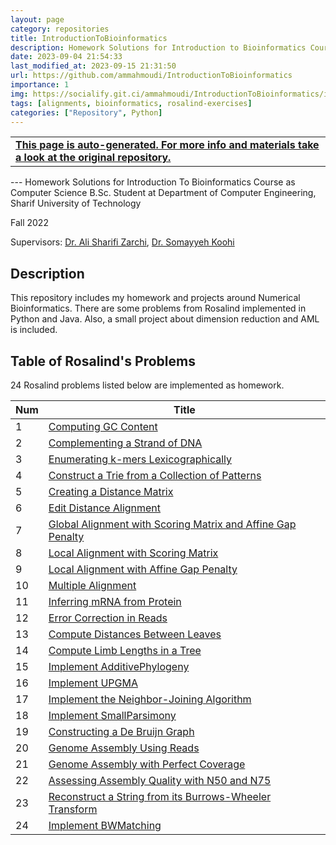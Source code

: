 ```yaml
---
layout: page
category: repositories
title: IntroductionToBioinformatics
description: Homework Solutions for Introduction to Bioinformatics Course as Computer Science B.Sc. Student at Department of Computer Engineering, Sharif University of Technology
date: 2023-09-04 21:54:33 
last_modified_at: 2023-09-15 21:31:50 
url: https://github.com/ammahmoudi/IntroductionToBioinformatics
importance: 1
img: https://socialify.git.ci/ammahmoudi/IntroductionToBioinformatics/image?&forks=1&issues=1&language=1&name=1&owner=1&stargazers=1&theme=Light
tags: [alignments, bioinformatics, rosalind-exercises]
categories: ["Repository", Python]
---
```

<div id="open-in-github" > <table class="table-cv list-group-table"> <tbody> <tr>    <td class="list-group-name"><b>   <a href="https://github.com/ammahmoudi/IntroductionToBioinformatics" rel="external nofollow noopener" target="_blank"><i class="fa-brands fa-github"></i> This page is auto-generated. For more info and materials take a look at the original repository.</a> </b></td></tr> </tbody> </table></div>
---
Homework Solutions for Introduction To Bioinformatics Course as Computer Science B.Sc. Student at Department of Computer Engineering, Sharif University of Technology

Fall 2022

Supervisors: [Dr. Ali Sharifi Zarchi](https://scholar.google.com/citations?user=GbJMZLIAAAAJ&hl=en), [Dr. Somayyeh Koohi](http://sharif.ir/~koohi/)


## Description
This repository includes my homework and projects around Numerical Bioinformatics.
There are some problems from Rosalind implemented in Python and Java. Also, a small project about dimension reduction and AML is included.

## Table of Rosalind's Problems
24 Rosalind problems listed below are implemented as homework.

| Num | Title                                                                                                         |
| --- | ------------------------------------------------------------------------------------------------------------- |
| 1   | [Computing GC Content](https://rosalind.info/problems/gc/?class=948)                                          |
| 2   | [Complementing a Strand of DNA](https://rosalind.info/problems/revc/?class=948)                               |
| 3   | [Enumerating k-mers Lexicographically](https://rosalind.info/problems/lexf/?class=948)                        |
| 4   | [Construct a Trie from a Collection of Patterns](https://rosalind.info/problems/ba9a/?class=948)              |
| 5   | [Creating a Distance Matrix](https://rosalind.info/problems/pdst/?class=948)                                  |
| 6   | [Edit Distance Alignment](https://rosalind.info/problems/edta/?class=948)                                     |
| 7   | [Global Alignment with Scoring Matrix and Affine Gap Penalty](https://rosalind.info/problems/gaff/?class=948) |
| 8   | [Local Alignment with Scoring Matrix](https://rosalind.info/problems/loca/?class=948)                         |
| 9   | [Local Alignment with Affine Gap Penalty](https://rosalind.info/problems/laff/?class=948)                     |
| 10  | [Multiple Alignment](https://rosalind.info/problems/mult/?class=948)                                          |
| 11  | [Inferring mRNA from Protein](https://rosalind.info/problems/mrna/?class=948)                                 |
| 12  | [Error Correction in Reads](https://rosalind.info/problems/corr/?class=948)                                   |
| 13  | [Compute Distances Between Leaves](https://rosalind.info/problems/ba7a/?class=948)                            |
| 14  | [Compute Limb Lengths in a Tree](https://rosalind.info/problems/ba7b/?class=948)                              |
| 15  | [Implement AdditivePhylogeny](https://rosalind.info/problems/ba7c/?class=948)                                 |
| 16  | [Implement UPGMA](https://rosalind.info/problems/ba7d/?class=948)                                             |
| 17  | [Implement the Neighbor-Joining Algorithm](https://rosalind.info/problems/ba7e/?class=948)                    |
| 18  | [Implement SmallParsimony](https://rosalind.info/problems/ba7f/?class=948)                                    |
| 19  | [Constructing a De Bruijn Graph](https://rosalind.info/problems/dbru/?class=948)                              |
| 20  | [Genome Assembly Using Reads](https://rosalind.info/problems/gasm/?class=948)                                 |
| 21  | [Genome Assembly with Perfect Coverage](https://rosalind.info/problems/pcov/?class=948)                       |
| 22  | [Assessing Assembly Quality with N50 and N75](https://rosalind.info/problems/asmq/?class=948)                 |
| 23  | [Reconstruct a String from its Burrows-Wheeler Transform](https://rosalind.info/problems/ba9j/?class=948)     |
| 24  | [Implement BWMatching](https://rosalind.info/problems/ba9l/?class=948)                                        |
